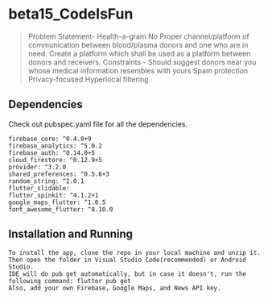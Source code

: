 # beta15_CodeIsFun
>Problem Statement- Health-a-gram
>No Proper channel/platform of communication between blood/plasma donors and one who are in need. Create a platform which shall be used as a platform between donors and receivers.
Constraints -
>Should suggest donors near you whose medical information resembles with yours
Spam protection
Privacy-focused
Hyperlocal filtering


## Dependencies

  Check out pubspec.yaml file for all the dependencies.   
  
    firebase_core: ^0.4.0+9  
    firebase_analytics: ^5.0.2  
    firebase_auth: ^0.14.0+5  
    cloud_firestore: ^0.12.9+5   
    provider: ^3.2.0  
    shared_preferences: ^0.5.6+3    
    random_string: ^2.0.1  
    flutter_slidable:  
    flutter_spinkit: ^4.1.2+1  
    google_maps_flutter: ^1.0.5  
    font_awesome_flutter: ^8.10.0  
  
## Installation and Running
 
    To install the app, clone the repo in your local machine and unzip it.   
    Then open the folder in Visual Studio Code(recommended) or Android Studio.  
    IDE will do pub get automatically, but in case it doesn't, run the following command: flutter pub get   
    Also, add your own Firebase, Google Maps, and News API key.  
